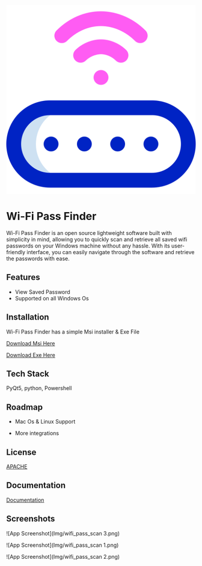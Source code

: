 
![Logo](Img/logo.png)


# Wi-Fi Pass Finder

Wi-Fi Pass Finder is an open source  lightweight software  built with simplicity in mind, allowing you to quickly scan and retrieve all saved wifi passwords on your Windows machine without any hassle. With its user-friendly interface, you can easily navigate through the software and retrieve the passwords with ease.


## Features

- View Saved Password
- Supported on all Windows Os


## Installation

Wi-Fi Pass Finder has a simple  Msi installer & Exe File

  [Download Msi Here](https://www.4sync.com/web/directDownload/gkEdgbgu/ugMOBc9H.aad1a773ad093447e71758acc4cd1455)

  [Download Exe Here](https://www.4sync.com/web/directDownload/qpZVykHO/ugMOBc9H.e353fb6bbbf4dfef01b6db56ce469118)


    
## Tech Stack

PyQt5, python, Powershell


## Roadmap

- Mac Os & Linux Support

- More integrations


## License

[APACHE](Licence)


## Documentation

[Documentation](documentation.txt)


## Screenshots

![App Screenshot](Img/wifi_pass_scan 3.png)

![App Screenshot](Img/wifi_pass_scan 1.png)

![App Screenshot](Img/wifi_pass_scan 2.png)